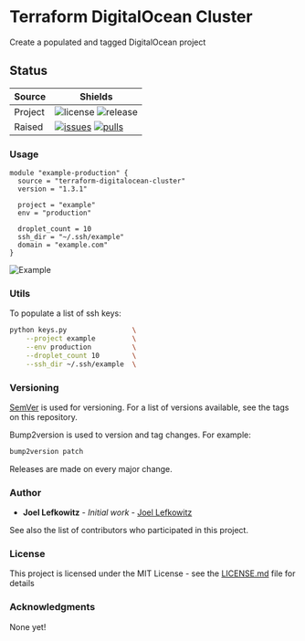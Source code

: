 # Terraform DigitalOcean Cluster

Create a populated and tagged DigitalOcean project

## Status

| Source  | Shields                                                        |
| ------- | -------------------------------------------------------------- |
| Project | ![license][license] ![release][release]                        |
| Raised  | [![issues][issues]][issues_link] [![pulls][pulls]][pulls_link] |

### Usage

```hcl
module "example-production" {
  source = "terraform-digitalocean-cluster"
  version = "1.3.1"

  project = "example"
  env = "production"

  droplet_count = 10
  ssh_dir = "~/.ssh/example"
  domain = "example.com"
}
```

![Example][example]

### Utils

To populate a list of ssh keys:

```bash
python keys.py                \
    --project example         \
    --env production          \
    --droplet_count 10        \
    --ssh_dir ~/.ssh/example  \
```

### Versioning

[SemVer](http://semver.org/) is used for versioning. For a list of versions available, see the tags on this repository.

Bump2version is used to version and tag changes.
For example:

```bash
bump2version patch
```

Releases are made on every major change.

### Author

- **Joel Lefkowitz** - _Initial work_ - [Joel Lefkowitz](https://github.com/JoelLefkowitz)

See also the list of contributors who participated in this project.

### License

This project is licensed under the MIT License - see the [LICENSE.md](LICENSE.md) file for details

### Acknowledgments

None yet!

<!--- Table links --->

[license]: https://img.shields.io/github/license/joellefkowitz/terraform-digitalocean-cluster
[release]: https://img.shields.io/github/v/tag/joellefkowitz/terraform-digitalocean-cluster
[issues]: https://img.shields.io/github/issues/joellefkowitz/terraform-digitalocean-cluster "Issues"
[issues_link]: https://github.com/JoelLefkowitz/terraform-digitalocean-cluster/issues
[pulls]: https://img.shields.io/github/issues-pr/joellefkowitz/terraform-digitalocean-cluster "Pull requests"
[pulls_link]: https://github.com/JoelLefkowitz/terraform-digitalocean-cluster/pulls
[example]: https://github.com/JoelLefkowitz/terraform-digitalocean-cluster/raw/master/docs/example.png "Example"
